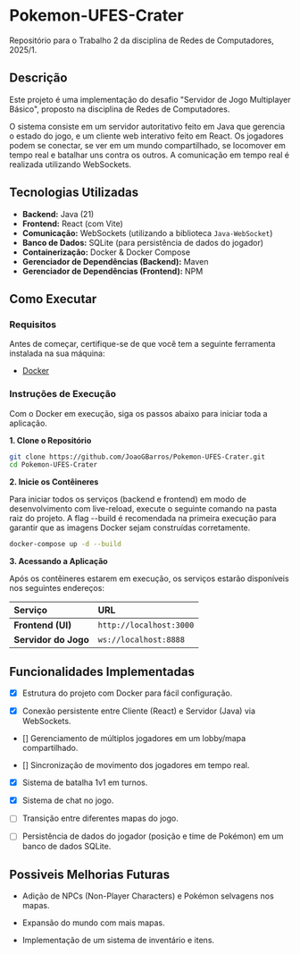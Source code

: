 # Pokemon-UFES-Crater

Repositório para o Trabalho 2 da disciplina de Redes de Computadores, 2025/1.

## Descrição

Este projeto é uma implementação do desafio "Servidor de Jogo Multiplayer Básico", proposto na disciplina de Redes de Computadores.

O sistema consiste em um servidor autoritativo feito em Java que gerencia o estado do jogo, e um cliente web interativo feito em React. Os jogadores podem se conectar, se ver em um mundo compartilhado, se locomover em tempo real e batalhar uns contra os outros. A comunicação em tempo real é realizada utilizando WebSockets.

## Tecnologias Utilizadas

* **Backend:** Java (21)
* **Frontend:** React (com Vite)
* **Comunicação:** WebSockets (utilizando a biblioteca `Java-WebSocket`)
* **Banco de Dados:** SQLite (para persistência de dados do jogador)
* **Containerização:** Docker & Docker Compose
* **Gerenciador de Dependências (Backend):** Maven
* **Gerenciador de Dependências (Frontend):** NPM

## Como Executar

### Requisitos

Antes de começar, certifique-se de que você tem a seguinte ferramenta instalada na sua máquina:

* [Docker](https://www.docker.com/get-started)

### Instruções de Execução

Com o Docker em execução, siga os passos abaixo para iniciar toda a aplicação.

**1. Clone o Repositório**

```bash
git clone https://github.com/JoaoGBarros/Pokemon-UFES-Crater.git
cd Pokemon-UFES-Crater
```

**2. Inicie os Contêineres**

Para iniciar todos os serviços (backend e frontend) em modo de desenvolvimento com live-reload, execute o seguinte comando na pasta raiz do projeto. A flag --build é recomendada na primeira execução para garantir que as imagens Docker sejam construídas corretamente.

```bash 
docker-compose up -d --build
```

**3. Acessando a Aplicação**

Após os contêineres estarem em execução, os serviços estarão disponíveis nos seguintes endereços:

| Serviço             | URL                    |
| :------------------ | :----------------------|
| **Frontend (UI)**   | `http://localhost:3000`|
| **Servidor do Jogo**   | `ws://localhost:8888`|

## Funcionalidades Implementadas

- [x] Estrutura do projeto com Docker para fácil configuração.

- [x] Conexão persistente entre Cliente (React) e Servidor (Java) via WebSockets.

- [] Gerenciamento de múltiplos jogadores em um lobby/mapa compartilhado.

- [] Sincronização de movimento dos jogadores em tempo real.

- [x] Sistema de batalha 1v1 em turnos.

- [x] Sistema de chat no jogo.

- [ ] Transição entre diferentes mapas do jogo.

- [ ] Persistência de dados do jogador (posição e time de Pokémon) em um banco de dados SQLite.

## Possiveis Melhorias Futuras

- Adição de NPCs (Non-Player Characters) e Pokémon selvagens nos mapas.

- Expansão do mundo com mais mapas.

- Implementação de um sistema de inventário e itens.
